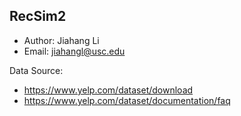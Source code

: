 ## RecSim2

- Author: Jiahang Li
- Email: jiahangl@usc.edu

Data Source:
- https://www.yelp.com/dataset/download
- https://www.yelp.com/dataset/documentation/faq

